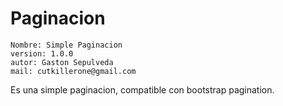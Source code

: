 Paginacion
============

	Nombre: Simple Paginacion
	version: 1.0.0
	autor: Gaston Sepulveda
	mail: cutkillerone@gmail.com

Es una simple paginacion, compatible con bootstrap pagination.
